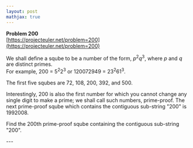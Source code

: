 ```yaml
---
layout: post
mathjax: true
---
```

**Problem 200**  
[https://projecteuler.net/problem=200](https://projecteuler.net/problem=200)

<p>We shall define a sqube to be a number of the form, <var>p</var><sup>2</sup><var>q</var><sup>3</sup>, where <var>p</var> and <var>q</var> are distinct primes.<br />
For example, 200 = 5<sup>2</sup>2<sup>3</sup> or 120072949 = 23<sup>2</sup>61<sup>3</sup>.</p>

<p>The first five squbes are 72, 108, 200, 392, and 500.</p>

<p>Interestingly, 200 is also the first number for which you cannot change any single digit to make a prime; we shall call such numbers, prime-proof. The next prime-proof sqube which contains the contiguous sub-string "200" is 1992008.</p>

<p>Find the 200th prime-proof sqube containing the contiguous sub-string "200".</p>
---
